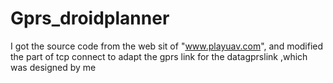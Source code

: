 # Gprs_droidplanner
I got the source code from the web sit of "www.playuav.com", and modified the part of tcp connect to adapt the gprs link for the datagprslink ,which was designed by me
